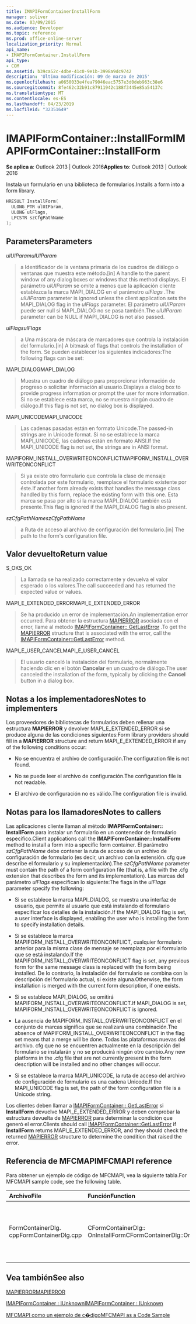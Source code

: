 ```yaml
---
title: IMAPIFormContainerInstallForm
manager: soliver
ms.date: 03/09/2015
ms.audience: Developer
ms.topic: reference
ms.prod: office-online-server
localization_priority: Normal
api_name:
- IMAPIFormContainer.InstallForm
api_type:
- COM
ms.assetid: b39ca52c-4dbe-41c0-9e1b-3998a9dc9742
description: 'Última modificación: 09 de marzo de 2015'
ms.openlocfilehash: a0650033e4fea79046eac5757e3d0deb963c38e6
ms.sourcegitcommit: 8fe462c32b91c87911942c188f3445e85a54137c
ms.translationtype: MT
ms.contentlocale: es-ES
ms.lasthandoff: 04/23/2019
ms.locfileid: "32351649"
---
```

# <a name="imapiformcontainerinstallform"></a><span data-ttu-id="3d4a1-103">IMAPIFormContainer::InstallForm</span><span class="sxs-lookup"><span data-stu-id="3d4a1-103">IMAPIFormContainer::InstallForm</span></span>

  
  
<span data-ttu-id="3d4a1-104">**Se aplica a**: Outlook 2013 | Outlook 2016</span><span class="sxs-lookup"><span data-stu-id="3d4a1-104">**Applies to**: Outlook 2013 | Outlook 2016</span></span> 
  
<span data-ttu-id="3d4a1-105">Instala un formulario en una biblioteca de formularios.</span><span class="sxs-lookup"><span data-stu-id="3d4a1-105">Installs a form into a form library.</span></span>
  
```cpp
HRESULT InstallForm(
  ULONG_PTR ulUIParam,
  ULONG ulFlags,
  LPCSTR szCfgPathName
);
```

## <a name="parameters"></a><span data-ttu-id="3d4a1-106">Parameters</span><span class="sxs-lookup"><span data-stu-id="3d4a1-106">Parameters</span></span>

 <span data-ttu-id="3d4a1-107">_ulUIParam_</span><span class="sxs-lookup"><span data-stu-id="3d4a1-107">_ulUIParam_</span></span>
  
> <span data-ttu-id="3d4a1-108">a Identificador de la ventana primaria de los cuadros de diálogo o ventanas que muestra este método.</span><span class="sxs-lookup"><span data-stu-id="3d4a1-108">[in] A handle to the parent window of any dialog boxes or windows that this method displays.</span></span> <span data-ttu-id="3d4a1-109">El parámetro _ulUIParam_ se omite a menos que la aplicación cliente establezca la marca MAPI_DIALOG en el parámetro _ulFlags_ .</span><span class="sxs-lookup"><span data-stu-id="3d4a1-109">The  _ulUIParam_ parameter is ignored unless the client application sets the MAPI_DIALOG flag in the  _ulFlags_ parameter.</span></span> <span data-ttu-id="3d4a1-110">El parámetro _ulUIParam_ puede ser null si MAPI_DIALOG no se pasa también.</span><span class="sxs-lookup"><span data-stu-id="3d4a1-110">The  _ulUIParam_ parameter can be NULL if MAPI_DIALOG is not also passed.</span></span> 
    
 <span data-ttu-id="3d4a1-111">_ulFlags_</span><span class="sxs-lookup"><span data-stu-id="3d4a1-111">_ulFlags_</span></span>
  
> <span data-ttu-id="3d4a1-112">a Una máscara de máscara de marcadores que controla la instalación del formulario.</span><span class="sxs-lookup"><span data-stu-id="3d4a1-112">[in] A bitmask of flags that controls the installation of the form.</span></span> <span data-ttu-id="3d4a1-113">Se pueden establecer los siguientes indicadores:</span><span class="sxs-lookup"><span data-stu-id="3d4a1-113">The following flags can be set:</span></span>
    
<span data-ttu-id="3d4a1-114">MAPI_DIALOG</span><span class="sxs-lookup"><span data-stu-id="3d4a1-114">MAPI_DIALOG</span></span> 
  
> <span data-ttu-id="3d4a1-115">Muestra un cuadro de diálogo para proporcionar información de progreso o solicitar información al usuario.</span><span class="sxs-lookup"><span data-stu-id="3d4a1-115">Displays a dialog box to provide progress information or prompt the user for more information.</span></span> <span data-ttu-id="3d4a1-116">Si no se establece esta marca, no se muestra ningún cuadro de diálogo.</span><span class="sxs-lookup"><span data-stu-id="3d4a1-116">If this flag is not set, no dialog box is displayed.</span></span>
    
<span data-ttu-id="3d4a1-117">MAPI_UNICODE</span><span class="sxs-lookup"><span data-stu-id="3d4a1-117">MAPI_UNICODE</span></span> 
  
> <span data-ttu-id="3d4a1-118">Las cadenas pasadas están en formato Unicode.</span><span class="sxs-lookup"><span data-stu-id="3d4a1-118">The passed-in strings are in Unicode format.</span></span> <span data-ttu-id="3d4a1-119">Si no se establece la marca MAPI_UNICODE, las cadenas están en formato ANSI.</span><span class="sxs-lookup"><span data-stu-id="3d4a1-119">If the MAPI_UNICODE flag is not set, the strings are in ANSI format.</span></span>
    
<span data-ttu-id="3d4a1-120">MAPIFORM_INSTALL_OVERWRITEONCONFLICT</span><span class="sxs-lookup"><span data-stu-id="3d4a1-120">MAPIFORM_INSTALL_OVERWRITEONCONFLICT</span></span> 
  
> <span data-ttu-id="3d4a1-121">Si ya existe otro formulario que controla la clase de mensaje controlada por este formulario, reemplace el formulario existente por éste.</span><span class="sxs-lookup"><span data-stu-id="3d4a1-121">If another form already exists that handles the message class handled by this form, replace the existing form with this one.</span></span> <span data-ttu-id="3d4a1-122">Esta marca se pasa por alto si la marca MAPI_DIALOG también está presente.</span><span class="sxs-lookup"><span data-stu-id="3d4a1-122">This flag is ignored if the MAPI_DIALOG flag is also present.</span></span> 
    
 <span data-ttu-id="3d4a1-123">_szCfgPathName_</span><span class="sxs-lookup"><span data-stu-id="3d4a1-123">_szCfgPathName_</span></span>
  
> <span data-ttu-id="3d4a1-124">a Ruta de acceso al archivo de configuración del formulario.</span><span class="sxs-lookup"><span data-stu-id="3d4a1-124">[in] The path to the form's configuration file.</span></span>
    
## <a name="return-value"></a><span data-ttu-id="3d4a1-125">Valor devuelto</span><span class="sxs-lookup"><span data-stu-id="3d4a1-125">Return value</span></span>

<span data-ttu-id="3d4a1-126">S_OK</span><span class="sxs-lookup"><span data-stu-id="3d4a1-126">S_OK</span></span> 
  
> <span data-ttu-id="3d4a1-127">La llamada se ha realizado correctamente y devuelva el valor esperado o los valores.</span><span class="sxs-lookup"><span data-stu-id="3d4a1-127">The call succeeded and has returned the expected value or values.</span></span>
    
<span data-ttu-id="3d4a1-128">MAPI_E_EXTENDED_ERROR</span><span class="sxs-lookup"><span data-stu-id="3d4a1-128">MAPI_E_EXTENDED_ERROR</span></span> 
  
> <span data-ttu-id="3d4a1-129">Se ha producido un error de implementación.</span><span class="sxs-lookup"><span data-stu-id="3d4a1-129">An implementation error occurred.</span></span> <span data-ttu-id="3d4a1-130">Para obtener la estructura [MAPIERROR](mapierror.md) asociada con el error, llame al método [IMAPIFormContainer:: GetLastError](imapiformcontainer-getlasterror.md) .</span><span class="sxs-lookup"><span data-stu-id="3d4a1-130">To get the [MAPIERROR](mapierror.md) structure that is associated with the error, call the [IMAPIFormContainer::GetLastError](imapiformcontainer-getlasterror.md) method.</span></span> 
    
<span data-ttu-id="3d4a1-131">MAPI_E_USER_CANCEL</span><span class="sxs-lookup"><span data-stu-id="3d4a1-131">MAPI_E_USER_CANCEL</span></span> 
  
> <span data-ttu-id="3d4a1-132">El usuario canceló la instalación del formulario, normalmente haciendo clic en el botón **Cancelar** en un cuadro de diálogo.</span><span class="sxs-lookup"><span data-stu-id="3d4a1-132">The user canceled the installation of the form, typically by clicking the **Cancel** button in a dialog box.</span></span> 
    
## <a name="notes-to-implementers"></a><span data-ttu-id="3d4a1-133">Notas a los implementadores</span><span class="sxs-lookup"><span data-stu-id="3d4a1-133">Notes to implementers</span></span>

<span data-ttu-id="3d4a1-134">Los proveedores de bibliotecas de formularios deben rellenar una estructura **MAPIERROR** y devolver MAPI_E_EXTENDED_ERROR si se produce alguna de las condiciones siguientes:</span><span class="sxs-lookup"><span data-stu-id="3d4a1-134">Form library providers should fill in a **MAPIERROR** structure and return MAPI_E_EXTENDED_ERROR if any of the following conditions occur:</span></span> 
  
- <span data-ttu-id="3d4a1-135">No se encuentra el archivo de configuración.</span><span class="sxs-lookup"><span data-stu-id="3d4a1-135">The configuration file is not found.</span></span>
    
- <span data-ttu-id="3d4a1-136">No se puede leer el archivo de configuración.</span><span class="sxs-lookup"><span data-stu-id="3d4a1-136">The configuration file is not readable.</span></span>
    
- <span data-ttu-id="3d4a1-137">El archivo de configuración no es válido.</span><span class="sxs-lookup"><span data-stu-id="3d4a1-137">The configuration file is invalid.</span></span>
    
## <a name="notes-to-callers"></a><span data-ttu-id="3d4a1-138">Notas para los llamadores</span><span class="sxs-lookup"><span data-stu-id="3d4a1-138">Notes to callers</span></span>

<span data-ttu-id="3d4a1-139">Las aplicaciones cliente llaman al método **IMAPIFormContainer:: InstallForm** para instalar un formulario en un contenedor de formulario específico.</span><span class="sxs-lookup"><span data-stu-id="3d4a1-139">Client applications call the **IMAPIFormContainer::InstallForm** method to install a form into a specific form container.</span></span> <span data-ttu-id="3d4a1-140">El parámetro _szCfgPathName_ debe contener la ruta de acceso de un archivo de configuración de formulario (es decir, un archivo con la extensión. cfg que describe el formulario y su implementación).</span><span class="sxs-lookup"><span data-stu-id="3d4a1-140">The  _szCfgPathName_ parameter must contain the path of a form configuration file (that is, a file with the .cfg extension that describes the form and its implementation).</span></span> <span data-ttu-id="3d4a1-141">Las marcas del parámetro _ulFlags_ especifican lo siguiente:</span><span class="sxs-lookup"><span data-stu-id="3d4a1-141">The flags in the  _ulFlags_ parameter specify the following:</span></span> 
  
- <span data-ttu-id="3d4a1-142">Si se establece la marca MAPI_DIALOG, se muestra una interfaz de usuario, que permite al usuario que está instalando el formulario especificar los detalles de la instalación.</span><span class="sxs-lookup"><span data-stu-id="3d4a1-142">If the MAPI_DIALOG flag is set, a user interface is displayed, enabling the user who is installing the form to specify installation details.</span></span>
    
- <span data-ttu-id="3d4a1-143">Si se establece la marca MAPIFORM_INSTALL_OVERWRITEONCONFLICT, cualquier formulario anterior para la misma clase de mensaje se reemplaza por el formulario que se está instalando.</span><span class="sxs-lookup"><span data-stu-id="3d4a1-143">If the MAPIFORM_INSTALL_OVERWRITEONCONFLICT flag is set, any previous form for the same message class is replaced with the form being installed.</span></span> <span data-ttu-id="3d4a1-144">De lo contrario, la instalación del formulario se combina con la descripción del formulario actual, si existe alguna.</span><span class="sxs-lookup"><span data-stu-id="3d4a1-144">Otherwise, the form installation is merged with the current form description, if one exists.</span></span>
    
- <span data-ttu-id="3d4a1-145">Si se establece MAPI_DIALOG, se omitirá MAPIFORM_INSTALL_OVERWRITEONCONFLICT.</span><span class="sxs-lookup"><span data-stu-id="3d4a1-145">If MAPI_DIALOG is set, MAPIFORM_INSTALL_OVERWRITEONCONFLICT is ignored.</span></span>
    
- <span data-ttu-id="3d4a1-146">La ausencia de MAPIFORM_INSTALL_OVERWRITEONCONFLICT en el conjunto de marcas significa que se realizará una combinación.</span><span class="sxs-lookup"><span data-stu-id="3d4a1-146">The absence of MAPIFORM_INSTALL_OVERWRITEONCONFLICT in the flag set means that a merge will be done.</span></span> <span data-ttu-id="3d4a1-147">Todas las plataformas nuevas del archivo. cfg que no se encuentren actualmente en la descripción del formulario se instalarán y no se producirá ningún otro cambio.</span><span class="sxs-lookup"><span data-stu-id="3d4a1-147">Any new platforms in the .cfg file that are not currently present in the form description will be installed and no other changes will occur.</span></span>
    
- <span data-ttu-id="3d4a1-148">Si se establece la marca MAPI_UNICODE, la ruta de acceso del archivo de configuración de formulario es una cadena Unicode.</span><span class="sxs-lookup"><span data-stu-id="3d4a1-148">If the MAPI_UNICODE flag is set, the path of the form configuration file is a Unicode string.</span></span> 
    
<span data-ttu-id="3d4a1-149">Los clientes deben llamar a [IMAPIFormContainer:: GetLastError](imapiformcontainer-getlasterror.md) si **InstallForm** devuelve MAPI_E_EXTENDED_ERROR y deben comprobar la estructura devuelta de [MAPIERROR](mapierror.md) para determinar la condición que generó el error.</span><span class="sxs-lookup"><span data-stu-id="3d4a1-149">Clients should call [IMAPIFormContainer::GetLastError](imapiformcontainer-getlasterror.md) if **InstallForm** returns MAPI_E_EXTENDED_ERROR, and they should check the returned [MAPIERROR](mapierror.md) structure to determine the condition that raised the error.</span></span> 
  
## <a name="mfcmapi-reference"></a><span data-ttu-id="3d4a1-150">Referencia de MFCMAPI</span><span class="sxs-lookup"><span data-stu-id="3d4a1-150">MFCMAPI reference</span></span>

<span data-ttu-id="3d4a1-151">Para obtener un ejemplo de código de MFCMAPI, vea la siguiente tabla.</span><span class="sxs-lookup"><span data-stu-id="3d4a1-151">For MFCMAPI sample code, see the following table.</span></span>
  
|<span data-ttu-id="3d4a1-152">**Archivo**</span><span class="sxs-lookup"><span data-stu-id="3d4a1-152">**File**</span></span>|<span data-ttu-id="3d4a1-153">**Función**</span><span class="sxs-lookup"><span data-stu-id="3d4a1-153">**Function**</span></span>|<span data-ttu-id="3d4a1-154">**Comentario**</span><span class="sxs-lookup"><span data-stu-id="3d4a1-154">**Comment**</span></span>|
|:-----|:-----|:-----|
|<span data-ttu-id="3d4a1-155">FormContainerDlg. cpp</span><span class="sxs-lookup"><span data-stu-id="3d4a1-155">FormContainerDlg.cpp</span></span>  <br/> |<span data-ttu-id="3d4a1-156">CFormContainerDlg:: OnInstallForm</span><span class="sxs-lookup"><span data-stu-id="3d4a1-156">CFormContainerDlg::OnInstallForm</span></span>  <br/> |<span data-ttu-id="3d4a1-157">MFCMAPI usa el método **IMAPIFormContainer:: InstallForm** para instalar un formulario en un contenedor de formularios.</span><span class="sxs-lookup"><span data-stu-id="3d4a1-157">MFCMAPI uses the **IMAPIFormContainer::InstallForm** method to install a form in a form container.</span></span>  <br/> |
   
## <a name="see-also"></a><span data-ttu-id="3d4a1-158">Vea también</span><span class="sxs-lookup"><span data-stu-id="3d4a1-158">See also</span></span>



[<span data-ttu-id="3d4a1-159">MAPIERROR</span><span class="sxs-lookup"><span data-stu-id="3d4a1-159">MAPIERROR</span></span>](mapierror.md)
  
[<span data-ttu-id="3d4a1-160">IMAPIFormContainer : IUnknown</span><span class="sxs-lookup"><span data-stu-id="3d4a1-160">IMAPIFormContainer : IUnknown</span></span>](imapiformcontaineriunknown.md)


[<span data-ttu-id="3d4a1-161">MFCMAPI como un ejemplo de c�digo</span><span class="sxs-lookup"><span data-stu-id="3d4a1-161">MFCMAPI as a Code Sample</span></span>](mfcmapi-as-a-code-sample.md)

